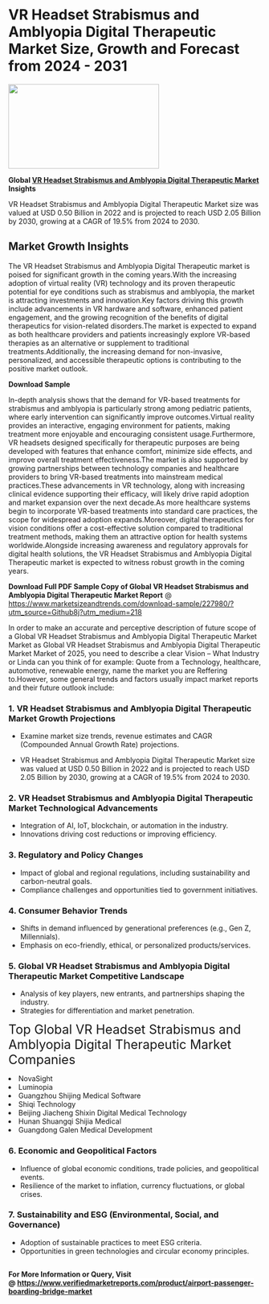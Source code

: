 <H1>VR Headset Strabismus and Amblyopia Digital Therapeutic Market Size, Growth and Forecast from 2024 - 2031</H1><img class="aligncenter size-medium wp-image-584254" src="https://thirdeyenews.in/wp-content/uploads/2024/09/Global-Market-Research-300x168.jpeg" alt="" width="300" height="168" /><p><strong>Global&nbsp;<a href="https://www.marketsizeandtrends.com/download-sample/227980/?utm_source=Github8j?utm_medium=218">VR Headset Strabismus and Amblyopia Digital Therapeutic Market</a> Insights</strong></p><p>VR Headset Strabismus and Amblyopia Digital Therapeutic Market size was valued at USD 0.50 Billion in 2022 and is projected to reach USD 2.05 Billion by 2030, growing at a CAGR of 19.5% from 2024 to 2030.</p><p><h2>Market Growth Insights</h2> <p>The VR Headset Strabismus and Amblyopia Digital Therapeutic market is poised for significant growth in the coming years.With the increasing adoption of virtual reality (VR) technology and its proven therapeutic potential for eye conditions such as strabismus and amblyopia, the market is attracting investments and innovation.Key factors driving this growth include advancements in VR hardware and software, enhanced patient engagement, and the growing recognition of the benefits of digital therapeutics for vision-related disorders.The market is expected to expand as both healthcare providers and patients increasingly explore VR-based therapies as an alternative or supplement to traditional treatments.Additionally, the increasing demand for non-invasive, personalized, and accessible therapeutic options is contributing to the positive market outlook.</p> <p><strong>Download Sample</strong></p> <p>In-depth analysis shows that the demand for VR-based treatments for strabismus and amblyopia is particularly strong among pediatric patients, where early intervention can significantly improve outcomes.Virtual reality provides an interactive, engaging environment for patients, making treatment more enjoyable and encouraging consistent usage.Furthermore, VR headsets designed specifically for therapeutic purposes are being developed with features that enhance comfort, minimize side effects, and improve overall treatment effectiveness.The market is also supported by growing partnerships between technology companies and healthcare providers to bring VR-based treatments into mainstream medical practices.These advancements in VR technology, along with increasing clinical evidence supporting their efficacy, will likely drive rapid adoption and market expansion over the next decade.As more healthcare systems begin to incorporate VR-based treatments into standard care practices, the scope for widespread adoption expands.Moreover, digital therapeutics for vision conditions offer a cost-effective solution compared to traditional treatment methods, making them an attractive option for health systems worldwide.Alongside increasing awareness and regulatory approvals for digital health solutions, the VR Headset Strabismus and Amblyopia Digital Therapeutic market is expected to witness robust growth in the coming years.<p><span class=""><strong>Download Full PDF Sample Copy of Global VR Headset Strabismus and Amblyopia Digital Therapeutic Market Report</strong> @ <a href="https://www.marketsizeandtrends.com/download-sample/227980/?utm_source=Github8j?utm_medium=218" target="_blank">https://www.marketsizeandtrends.com/download-sample/227980/?utm_source=Github8j?utm_medium=218</a></span></p><p>In order to make an accurate and perceptive description of future scope of a Global&nbsp;VR Headset Strabismus and Amblyopia Digital Therapeutic Market Market as Global&nbsp;VR Headset Strabismus and Amblyopia Digital Therapeutic Market Market of 2025, you need to describe a clear Vision &ndash; What Industry or Linda can you think of for example: Quote from a Technology, healthcare, automotive, renewable energy, name the market you are Reffering to.However, some general trends and factors usually impact market reports and their future outlook include:</p><h3>1.&nbsp;<strong>VR Headset Strabismus and Amblyopia Digital Therapeutic Market Growth Projections</strong></h3><ul><li>Examine market size trends, revenue estimates and CAGR (Compounded Annual Growth Rate) projections.</li><li><p>VR Headset Strabismus and Amblyopia Digital Therapeutic Market size was valued at USD 0.50 Billion in 2022 and is projected to reach USD 2.05 Billion by 2030, growing at a CAGR of 19.5% from 2024 to 2030.</p></li></ul><h3>2.&nbsp;<strong>VR Headset Strabismus and Amblyopia Digital Therapeutic Market Technological Advancements</strong></h3><ul><li>Integration of AI, IoT, blockchain, or automation in the industry.</li><li>Innovations driving cost reductions or improving efficiency.</li></ul><h3>3.&nbsp;<strong>Regulatory and Policy Changes</strong></h3><ul><li>Impact of global and regional regulations, including sustainability and carbon-neutral goals.</li><li>Compliance challenges and opportunities tied to government initiatives.</li></ul><h3>4.&nbsp;<strong>Consumer Behavior Trends</strong></h3><ul><li>Shifts in demand influenced by generational preferences (e.g., Gen Z, Millennials).</li><li>Emphasis on eco-friendly, ethical, or personalized products/services.</li></ul><h3>5.&nbsp;<strong>Global VR Headset Strabismus and Amblyopia Digital Therapeutic Market Competitive Landscape</strong></h3><ul><li>Analysis of key players, new entrants, and partnerships shaping the industry.</li><li>Strategies for differentiation and market penetration.</li></ul><p data-pm-slice="1 1 []"><span style="color: inherit; font-family: inherit; font-size: 25px;">Top Global VR Headset Strabismus and Amblyopia Digital Therapeutic Market Companies</span></p><div class="" data-test-id=""><p><li>NovaSight</li><li> Luminopia</li><li> Guangzhou Shijing Medical Software</li><li> Shiqi Technology</li><li> Beijing Jiacheng Shixin Digital Medical Technology</li><li> Hunan Shuangqi Shijia Medical</li><li> Guangdong Galen Medical Development</li></p></div><h3>6.&nbsp;<strong>Economic and Geopolitical Factors</strong></h3><ul><li>Influence of global economic conditions, trade policies, and geopolitical events.</li><li>Resilience of the market to inflation, currency fluctuations, or global crises.</li></ul><h3>7.&nbsp;<strong>Sustainability and ESG (Environmental, Social, and Governance)</strong></h3><ul><li>Adoption of sustainable practices to meet ESG criteria.</li><li>Opportunities in green technologies and circular economy principles.</li></ul><h2><strong style="font-size: 14px;">For More Information or Query, Visit @&nbsp;</strong><a style="background-color: #ffffff; font-size: 14px;" href="https://www.marketsizeandtrends.com/report/vr-headset-strabismus-and-amblyopia-digital-therapeutic-market/" target="_blank">https://www.verifiedmarketreports.com/product/airport-passenger-boarding-bridge-market</a></h2>